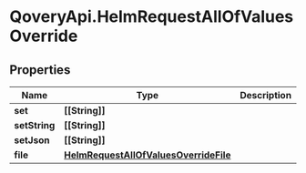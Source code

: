# QoveryApi.HelmRequestAllOfValuesOverride

## Properties

Name | Type | Description | Notes
------------ | ------------- | ------------- | -------------
**set** | **[[String]]** |  | [optional] 
**setString** | **[[String]]** |  | [optional] 
**setJson** | **[[String]]** |  | [optional] 
**file** | [**HelmRequestAllOfValuesOverrideFile**](HelmRequestAllOfValuesOverrideFile.md) |  | [optional] 



